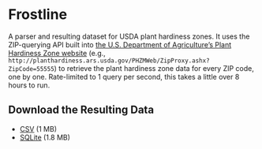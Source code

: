 # Frostline

A parser and resulting dataset for USDA plant hardiness zones.  It uses the ZIP-querying API built into [the U.S. Department of Agriculture’s Plant Hardiness Zone website](http://planthardiness.ars.usda.gov/) (e.g., `http://planthardiness.ars.usda.gov/PHZMWeb/ZipProxy.ashx?ZipCode=55555`) to retrieve the plant hardiness zone data for every ZIP code, one by one. Rate-limited to 1 query per second, this takes a little over 8 hours to run.

## Download the Resulting Data

* [CSV](hardiness_zones.csv) (1 MB)
* [SQLite](hardiness_zones.sqlite) (1.8 MB)
